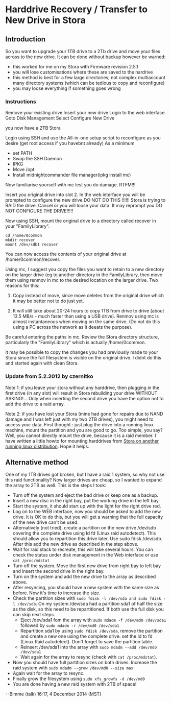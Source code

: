 # Harddrive Recovery / Transfer to New Drive in Stora

## Introduction

So you want to upgrade your 1TB drive to a 2Tb drive and move your files across to the new drive. It can be done without backup however be warned:

- this worked for me on my Stora with Firmware revision 2.5.1
- you will lose customisations where these are saved to the hardrive
- this method is best for a few large directories; not complex multiaccount many directory systems (which can be tedious to copy and reconfigure)
- you may loose everything if something goes wrong

### Instructions

Remove your existing drive Insert your new drive Login to the web interface Goto Disk Management Select Configure New Drive

you now have a 2TB Stora

Login using SSH and use the All-in-one setup script to reconfigure as you desire (get root access if you havebnt already) As a minimum

- set PATH
- Swap the SSH Daemon
- IPKG
- Move /opt
- Install midnightcommander file manager(ipkg install mc)

Now familiarise yourself with mc lest you do damage. RTFM!!!

Insert you original drive into slot 2. In the web interface you will be prompted to configure the new drive DO NOT DO THIS !!!!!! Stora is trying to RAID the drive. Cancel or you will loose your data. It may reprompt you DO NOT CONFIGURE THE DRIVE!!!!!

Now using SSH, mount the original drive to a directory called recover in your "FamilyLibrary".

```
cd /home/0common
mkdir recover
mount /dev/sdb1 recover
```

You can now access the contents of your original drive at /home/0common/recover.

Using mc, I suggest you copy the files you want to retain to a new directory on the larger drive (eg to another directory in the FamilyLibrary, then move them using renmov in mc to the desired location on the larger drive. Two reasons for this:

1. Copy instead of move, since move deletes from the original drive which it may be better not to do just yet.

2. It will still take about 20-24 hours to copy 1TB from drive to drive (about 13.5 MB/s - much faster than using a USB drive). Renmov using mc is almost instantaneous when moving on the same drive. (Do not do this using a PC across the network as it deeats the purpose).

Be careful entering the paths in mc. Review the Stora directory structure, particularly the "FamilyLibrary" which is actually /home/0common.

It may be possible to copy the changes you had previously made to your Stora since the full filesystem is visible on the original drive. I didnt do this and started again with clean Stora.

### Update from 5.2.2012 by czernitko

Note 1: if you leave your stora without any harddrive, then plugging in the first drive (in any slot) will result in Stora rebuilding your drive WITHOUT ASKING!... Only when inserting the second drive you have the option not to add the drive to a raid array.

Note 2: if you have lost your Stora (mine had gone for repairs due to NAND damage and I was left just with my two 2TB drives), you might need to access your data. First thought : just plug the drive into a running linux machine, mount the partition and you are good to go. Too simple, you say? Well, you cannot directly mount the drive, because it is a raid member. I have written a little howto for mounting harddrives from [Stora on another running linux distribution](https://sites.google.com/site/czernitko/linux/netgear-stora/recovering-data-from-disks). Hope it helps.

## Alternative method

One of my 1TB drives got broken, but I have a raid 1 system, so why not use this raid functionality? Now larger drives are cheap, so I wanted to expand the array to 2TB as well. This is the steps I took:

- Turn off the system and eject the bad drive or keep one as a backup.
- Insert a new disc in the right bay, put the working drive in the left bay.
- Start the system, it should start up with the light for the right drive red.
- Log on to the WEB interface, now you should be asked to add the new drive. It is OK to do this, but you will get a warning that the full capacity of the new drive can't be used.
- Alternatively (not tried), create a partition on the new drive /dev/sdb covering the complete drive using Id fd (Linux raid autodetect). This should allow you to repartition this drive later. Use sudo fdisk /dev/sdb. After this add the new drive as described in the step above.
- Wait for raid stack to recreate, this will take several hours. You can check the status under disk management in the Web interface or use `cat /proc/mdstat`
- Turn off the system. Move the first new drive from right bay to left bay and insert the second drive in the right bay.
- Turn on the system and add the new drive to the array as described above.
- After resyncing, you should have a new system with the same size as before. Now it's time to increase the size.
- Check the partition sizes with `sudo fdisk -l /dev/sda and sudo fdisk -l /dev/sdb`. On my system /dev/sda had a partition sda1 of half the size as the disk, so this need to be repartitioned. If both use the full disk you can skip next steps.
  - Eject /dev/sda1 fom the array with `sudo mdadm -f /dev/md0 /dev/sda1` followed by `sudo mdadm -r /dev/md0 /dev/sda1`
  - Repartition sda1 by using `sudo fdisk /dev/sda`, remove the partition and create a new one using the complete drive. set the Id to fd (Linux Raid autodetect). Don't forget to save the partition table.
  - Reinsert /dev/sda1 into the array with `sudo mdadm --add /dev/md0 /dev/sda1`
  - Wait again for the array to resync (check with `cat /proc/mdstat`).
- Now you should have full partition sizes on both drives. Increase the raid system with `sudo mdadm --grow /dev/md0 --size max`
- Again wait for the array to resync.
- Finally grow the filesystem using `sudo xfs_growfs -d /dev/md0`
- You are done having a new raid system with 2TB of space!

--Bimme (talk) 16:17, 4 December 2014 (MST) 
